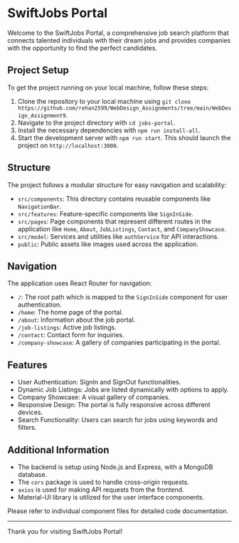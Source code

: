 # SwiftJobs Portal

Welcome to the SwiftJobs Portal, a comprehensive job search platform that connects talented individuals with their dream jobs and provides companies with the opportunity to find the perfect candidates.

## Project Setup

To get the project running on your local machine, follow these steps:

1. Clone the repository to your local machine using `git clone https://github.com/rehan2599/WebDesign_Assignments/tree/main/WebDesign_Assignment9`.
2. Navigate to the project directory with `cd jobs-portal`.
3. Install the necessary dependencies with `npm run install-all`.
4. Start the development server with `npm run start`. This should launch the project on `http://localhost:3000`.

## Structure

The project follows a modular structure for easy navigation and scalability:

- `src/components`: This directory contains reusable components like `NavigationBar`.
- `src/features`: Feature-specific components like `SignInSide`.
- `src/pages`: Page components that represent different routes in the application like `Home`, `About`, `JobListings`, `Contact`, and `CompanyShowcase`.
- `src/model`: Services and utilities like `authService` for API interactions.
- `public`: Public assets like images used across the application.

## Navigation

The application uses React Router for navigation:

- `/`: The root path which is mapped to the `SignInSide` component for user authentication.
- `/home`: The home page of the portal.
- `/about`: Information about the job portal.
- `/job-listings`: Active job listings.
- `/contact`: Contact form for inquiries.
- `/company-showcase`: A gallery of companies participating in the portal.

## Features

- User Authentication: SignIn and SignOut functionalities.
- Dynamic Job Listings: Jobs are listed dynamically with options to apply.
- Company Showcase: A visual gallery of companies.
- Responsive Design: The portal is fully responsive across different devices.
- Search Functionality: Users can search for jobs using keywords and filters.

## Additional Information

- The backend is setup using Node.js and Express, with a MongoDB database.
- The `cors` package is used to handle cross-origin requests.
- `axios` is used for making API requests from the frontend.
- Material-UI library is utilized for the user interface components.

Please refer to individual component files for detailed code documentation.

---


Thank you for visiting SwiftJobs Portal!
